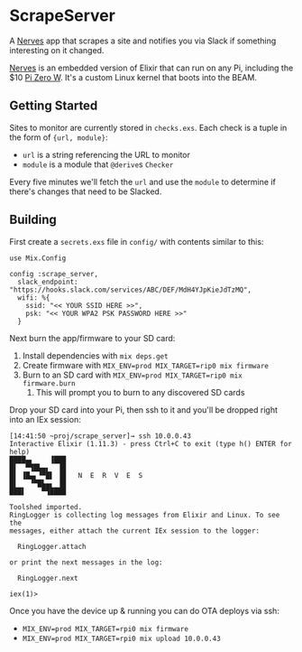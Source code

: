 # ScrapeServer

A [Nerves](https://www.nerves-project.org/) app that scrapes a site and notifies you via Slack if something interesting on it changed.

[Nerves](https://www.nerves-project.org/) is an embedded version of Elixir that can run on any Pi, including the $10 [Pi Zero W](https://www.raspberrypi.org/products/raspberry-pi-zero-w/). It's a custom Linux kernel that boots into the BEAM.

## Getting Started

Sites to monitor are currently stored in `checks.exs`. Each check is a tuple in the form of `{url, module}`:

- `url` is a string referencing the URL to monitor
- `module` is a module that `@derive`s `Checker`

Every five minutes we'll fetch the `url` and use the `module` to determine if there's changes that need to be Slacked.

## Building

First create a `secrets.exs` file in `config/` with contents similar to this:

```
use Mix.Config

config :scrape_server,
  slack_endpoint: "https://hooks.slack.com/services/ABC/DEF/MdH4YJpKieJdTzMQ",
  wifi: %{
    ssid: "<< YOUR SSID HERE >>",
    psk: "<< YOUR WPA2 PSK PASSWORD HERE >>"
  }
```

Next burn the app/firmware to your SD card:

  1. Install dependencies with `mix deps.get`
  1. Create firmware with `MIX_ENV=prod MIX_TARGET=rip0 mix firmware`
  1. Burn to an SD card with `MIX_ENV=prod MIX_TARGET=rip0 mix firmware.burn`
      1. This will prompt you to burn to any discovered SD cards

Drop your SD card into your Pi, then ssh to it and you'll be dropped right into an IEx session:

```
[14:41:50 ~proj/scrape_server]→ ssh 10.0.0.43
Interactive Elixir (1.11.3) - press Ctrl+C to exit (type h() ENTER for help)
████▄▖    ▐███
█▌  ▀▜█▙▄▖  ▐█
█▌ ▐█▄▖▝▀█▌ ▐█   N  E  R  V  E  S
█▌   ▝▀█▙▄▖ ▐█
███▌    ▀▜████

Toolshed imported.
RingLogger is collecting log messages from Elixir and Linux. To see the
messages, either attach the current IEx session to the logger:

  RingLogger.attach

or print the next messages in the log:

  RingLogger.next

iex(1)>
```

Once you have the device up & running you can do OTA deploys via ssh:

* `MIX_ENV=prod MIX_TARGET=rpi0 mix firmware`
* `MIX_ENV=prod MIX_TARGET=rpi0 mix upload 10.0.0.43`
